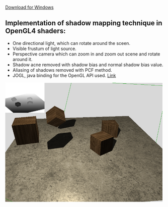 [Download for Windows](https://github.com/MrLaki5/Shadow-mapping/releases/download/v1.0/shadow-mapping.zip)
## Implementation of shadow mapping technique in OpenGL4 shaders:
* One directional light, which can rotate around the sceen.
* Visible frustum of light source.
* Perspective camera which can zoom in and zoom out scene and rotate around it.
* Shadow acne removed with shadow bias and normal shadow bias value.
* Aliasing of shadows removed with PCF method.
* JOGL, java binding for the OpenGL API used. [Link](http://jogamp.org/ "JOGL")


<img src="img/gitImg.png" width="500"/>
